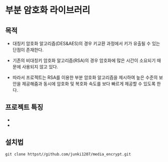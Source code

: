 # 부분 암호화 라이브러리
## 목적
* 대칭키 암호화 알고리즘(DES&AES)의 경우 키교환 과정에서 키가 유출될 수 있는 단점이 존재한다.
* 기존의 비대칭키 암호화 알고리즘(RSA)의 경우 암호화에 많은 시간이 소요되기 때문에 사용되지 않고 있다.

* 따라서 프로젝트는 RSA를 이용한 부분 암호화 알고리즘을 제시하여 높은 수준의 보안을 제공해줌과 동시에 암호화 및 복호화 속도를 보다 빠르게 제공할 수 있도록 한다.

## 프로젝트 특징
* 
* 

## 설치법
```
git clone httpst//github.com/junki1207/media_encrypt.git
```
